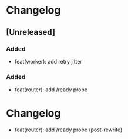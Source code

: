 # Changelog

## [Unreleased]
### Added
- feat(worker): add retry jitter
### Added
- feat(router): add /ready probe
# Changelog
- feat(router): add /ready probe (post-rewrite)
